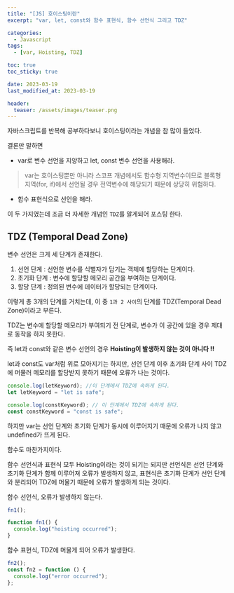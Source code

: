 ```yaml
---
title: "[JS] 호이스팅이란"
excerpt: "var, let, const와 함수 표현식, 함수 선언식 그리고 TDZ"

categories:
  - Javascript
tags:
  - [var, Hoisting, TDZ]

toc: true
toc_sticky: true

date: 2023-03-19
last_modified_at: 2023-03-19

header:
  teaser: /assets/images/teaser.png
---
```


자바스크립트를 반복해 공부하다보니 호이스팅이라는 개념을 참 많이 들었다.

결론만 말하면

- var로 변수 선언을 지양하고 let, const 변수 선언을 사용해라.

> var는 호이스팅뿐만 아니라 스코프 개념에서도 함수형 지역변수이므로 블록형 지역(for, if)에서 선언될 경우 전역변수에 해당되기 때문에 상당히 위험하다.

- 함수 표현식으로 선언을 해라.

이 두 가지였는데 조금 더 자세한 개념인 `TDZ`를 알게되어 포스팅 한다.

## TDZ (Temporal Dead Zone)

변수 선언은 크게 세 단계가 존재한다.

1. 선언 단계 : 선언한 변수를 식별자가 담기는 객체에 할당하는 단계이다.
2. 초기화 단계 : 변수에 할당할 메모리 공간을 부여하는 단계이다.
3. 할당 단계 : 정의된 변수에 데이터가 할당되는 단계이다.

이렇게 총 3개의 단계를 거치는데, 이 중 `1과 2 사이`의 단계를 TDZ(Temporal Dead Zone)이라고 부른다.

TDZ는 변수에 할당할 메모리가 부여되기 전 단계로, 변수가 이 공간에 있을 경우 제대로 동작을 하지 못한다.

즉 let과 const와 같은 변수 선언의 경우 <b>Hoisting이 발생하지 않는 것이 아니다 !!</b>

let과 const도 var처럼 위로 모아지기는 하지만, 선언 단계 이후 초기화 단계 사이 TDZ에 머물러 메모리를 할당받지 못하기 때문에 오류가 나는 것이다.

```js
console.log(letKeyword); //이 단계에서 TDZ에 속하게 된다.
let letKeyword = "let is safe";
```

```js
console.log(constKeyword); // 이 단계에서 TDZ에 속하게 된다.
const constKeyword = "const is safe";
```

하지만 var는 선언 단계와 초기화 단계가 동시에 이루어지기 때문에 오류가 나지 않고 undefined가 뜨게 된다.

함수도 마찬가지이다.

함수 선언식과 표현식 모두 Hoisting이라는 것이 되기는 되지만 선언식은 선언 단계와 초기화 단계가 함께 이루어져 오류가 발생하지 않고, 표현식은 초기화 단계가 선언 단계와 분리되어 TDZ에 머물기 때문에 오류가 발생하게 되는 것이다.

함수 선언식, 오류가 발생하지 않는다.

```js
fn1();

function fn1() {
  console.log("hoisting occurred");
}
```

함수 표현식, TDZ에 머물게 되어 오류가 발생한다.

```js
fn2();
const fn2 = function () {
  console.log("error occurred");
};
```
